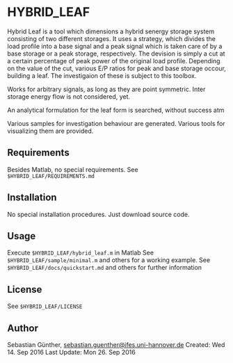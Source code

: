 HYBRID_LEAF
==========

Hybrid Leaf is a tool which dimensions a hybrid senergy storage system
consisting of two different storages. It uses a strategy, which divides the
load profile into a base signal and a peak signal which is taken care of by a
base storage or a peak storage, respectively. The devision is simply a cut at a
certain percentage of peak power of the original load profile. Depending on the
value of the cut, various E/P ratios for peak and base storage occour, building
a leaf. The investigaion of these is subject to this toolbox.

Works for arbitrary signals, as long as they are point symmetric. Inter storage
energy flow is not considered, yet.

An analytical formulation for the leaf form is searched, without success atm

Various samples for investigation behaviour are generated. Various tools for
visualizing them are provided.


Requirements
------------

Besides Matlab, no special requirements. See `$HYBRID_LEAF/REQUIREMENTS.md`


Installation
------------

No special installation procedures. Just download source code.


Usage
-----

Execute `$HYBRID_LEAF/hybrid_leaf.m` in Matlab
See `$HYBRID_LEAF/sample/minimal.m` and others for a working example.
See `$HYBRID_LEAF/docs/quickstart.md` and others for further information


License
--------

See `$HYBRID_LEAF/LICENSE`


Author
------

Sebastian Günther, sebastian.guenther@ifes.uni-hannover.de
Created: Wed 14. Sep 2016
Last Update: Mon 26. Sep 2016
